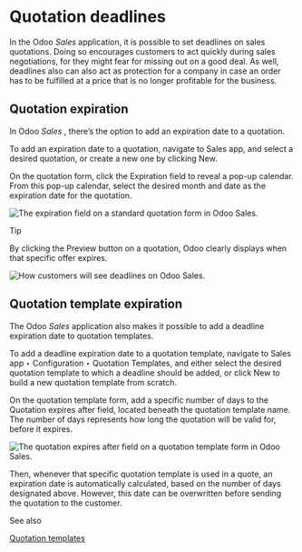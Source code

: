 # Quotation deadlines

In the Odoo _Sales_ application, it is possible to set deadlines on sales
quotations. Doing so encourages customers to act quickly during sales
negotiations, for they might fear for missing out on a good deal. As well,
deadlines also can also act as protection for a company in case an order has
to be fulfilled at a price that is no longer profitable for the business.

## Quotation expiration

In Odoo _Sales_ , there’s the option to add an expiration date to a quotation.

To add an expiration date to a quotation, navigate to Sales app, and select a
desired quotation, or create a new one by clicking New.

On the quotation form, click the Expiration field to reveal a pop-up calendar.
From this pop-up calendar, select the desired month and date as the expiration
date for the quotation.

![The expiration field on a standard quotation form in Odoo
Sales.](../../../../_images/quotation-deadlines-expiration-field.png)

Tip

By clicking the Preview button on a quotation, Odoo clearly displays when that
specific offer expires.

![How customers will see deadlines on Odoo
Sales.](../../../../_images/quotation-deadlines-preview.png)

## Quotation template expiration

The Odoo _Sales_ application also makes it possible to add a deadline
expiration date to quotation templates.

To add a deadline expiration date to a quotation template, navigate to Sales
app ‣ Configuration ‣ Quotation Templates, and either select the desired
quotation template to which a deadline should be added, or click New to build
a new quotation template from scratch.

On the quotation template form, add a specific number of days to the Quotation
expires after field, located beneath the quotation template name. The number
of days represents how long the quotation will be valid for, before it
expires.

![The quotation expires after field on a quotation template form in Odoo
Sales.](../../../../_images/quotation-deadlines-expires-after.png)

Then, whenever that specific quotation template is used in a quote, an
expiration date is automatically calculated, based on the number of days
designated above. However, this date can be overwritten before sending the
quotation to the customer.

See also

[Quotation templates](quote_template.html)

